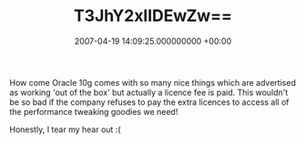 ﻿---
layout: post
title: !binary |-
  T3JhY2xlIDEwZw==
wordpress_id: 44
wordpress_url: !binary |-
  aHR0cDovL2phbWVzYW5kY2xhcmUubmV0L2xpZmUvP3A9Mw==
date: 2007-04-19 14:09:25.000000000 +00:00
---
How come Oracle 10g comes with so many nice things which are advertised as working 'out of the box' but actually a licence fee is paid. This wouldn't be so bad if the company refuses to pay the extra licences to access all of the performance tweaking goodies we need!

Honestly, I tear my hear out :(
